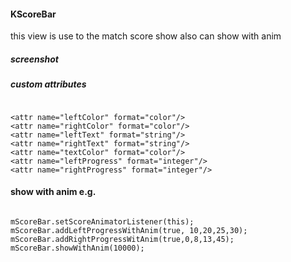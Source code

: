 #### KScoreBar

this view is use to the match score show 
also can show with anim

##### screenshot


##### custom attributes

```

<attr name="leftColor" format="color"/>
<attr name="rightColor" format="color"/>
<attr name="leftText" format="string"/>
<attr name="rightText" format="string"/>
<attr name="textColor" format="color"/>
<attr name="leftProgress" format="integer"/>
<attr name="rightProgress" format="integer"/>

```


#### show with anim e.g.

```

mScoreBar.setScoreAnimatorListener(this);
mScoreBar.addLeftProgressWithAnim(true, 10,20,25,30);
mScoreBar.addRightProgressWitAnim(true,0,8,13,45);
mScoreBar.showWithAnim(10000);
```